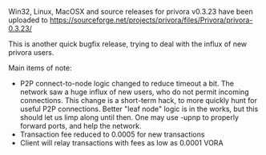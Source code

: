 Win32, Linux, MacOSX and source releases for privora v0.3.23 have been uploaded to
https://sourceforge.net/projects/privora/files/Privora/privora-0.3.23/

This is another quick bugfix release, trying to deal with the influx of new privora users.

Main items of note:

* P2P connect-to-node logic changed to reduce timeout a bit.  The network saw a huge influx of new users, who do not permit incoming connections.  This change is a short-term hack, to more quickly hunt for useful P2P connections.  Better "leaf node" logic is in the works, but this should let us limp along until then.  One may use -upnp to properly forward ports, and help the network.
* Transaction fee reduced to 0.0005 for new transactions
* Client will relay transactions with fees as low as 0.0001 VORA
